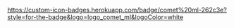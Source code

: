 https://custom-icon-badges.herokuapp.com/badge/comet%20ml-262c3e?style=for-the-badge&logo=logo_comet_ml&logoColor=white

<!--
**Alfredo-Ramon/Alfredo-Ramon** is a ✨ _special_ ✨ repository because its `README.md` (this file) appears on your GitHub profile.


